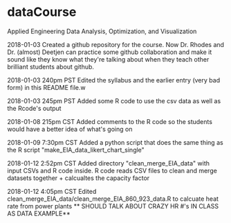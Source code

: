 # dataCourse
Applied Engineering Data Analysis, Optimization, and Visualization

2018-01-03 
Created a github repository for the course. Now Dr. Rhodes and Dr. (almost) Deetjen can practice some github collaboration and make it sound like they know what they're talking about when they teach other brilliant students about github.

2018-01-03 240pm PST
Edited the syllabus and the earlier entry (very bad form) in this README file.w

2018-01-03 245pm PST
Added some R code to use the csv data as well as the Rcode's output

2018-01-08 215pm CST
Added comments to the R code so the students would have a better idea of what's going on

2018-01-09 7:30pm CST
Added a python script that does the same thing as the R script "make_EIA_data_likert_chart_single"

2018-01-12 2:52pm CST
Added directory "clean_merge_EIA_data" with input CSVs and R code inside. R code reads CSV files to clean and merge datasets together + calcualtes the capacity factor

2018-01-12 4:05pm CST
Edited clean_merge_EIA_data/clean_merge_EIA_860_923_data.R to calcuate heat rate from power plants ** SHOULD TALK ABOUT CRAZY HR #'s IN CLASS AS DATA EXAMPLE**
  